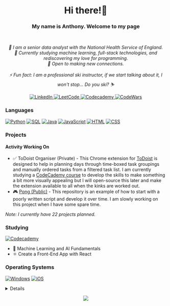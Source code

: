 <h1 align="center">Hi there!👋</h1>

<h3 align="center"><b>My name is Anthony. Welcome to my page</b></h3><br>
<p align="center">
    <i>
        🏦 I am a senior data analyst with the National Health Service of England.<br>
        🌱 Currently studying machine learning, full-stack technologies, and rediscovering my love for programming.<br>
        👯 Open to making new connections.<br><br>
        ⚡ Fun fact: I am a professional ski instructor, if we start talking about it, I won't stop... Do you ski? ⛷️<br>
    </i><br>
    <a href="https://www.linkedin.com/in/anthony-bane">
        <img src="https://img.shields.io/badge/LinkedIn-blue?style=flat-square&logo=linkedin" alt="LinkedIn">
    </a>
    <a href="https://leetcode.com/AnthonyBane">
        <img src="https://img.shields.io/badge/LeetCode-blue?style=flat-square&logo=LeetCode" alt="LeetCode">
    </a>
    <a href="https://www.codecademy.com/profiles/AnthonyBane">
        <img src="https://img.shields.io/badge/Codecademy-blue?style=flat-square&logo=Codecademy" alt="Codecademy">
    </a>
    <a href="https://www.codewars.com/users/AnthonyBane">
        <img src="https://img.shields.io/badge/Codewars-blue?style=flat-square&logo=codewars&logoColor=grey" alt="CodeWars">
    </a>
    
</p>


### Languages
[![Python](https://img.shields.io/badge/python-black?style=for-the-badge&logo=python)](https://github.com/AnthonyBane)
[![SQL](https://img.shields.io/badge/sql-black?style=for-the-badge&logo=mysql)](https://github.com/AnthonyBane)
[![Java](https://img.shields.io/badge/java-black?style=for-the-badge&logo=openjdk)](https://github.com/AnthonyBane)
[![JavaScript](https://img.shields.io/badge/JavaScript-black?style=for-the-badge&logo=JavaScript)](https://github.com/AnthonyBane)
[![HTML](https://img.shields.io/badge/HTML-black?style=for-the-badge&logo=HTML)](https://github.com/AnthonyBane) 
[![CSS](https://img.shields.io/badge/CSS-black?style=for-the-badge&logo=CSS)](https://github.com/AnthonyBane)


### Projects 

#### Activity Working On

<p>
    <ul>
        <li>✅ ToDoist Organiser (Private) - This Chrome extension for <a href="https://todoist.com/">ToDoist</a> is designed to help in planning days through time-boxed task groupings and manually ordered tasks from a filtered task list. I am currently studying a <a href="https://www.codecademy.com/enrolled/paths/build-web-apps-with-react">CodeCademy course</a> to develop the skills to make something a bit more visually appealing but I will open-source this later and make the extension available to all when the kinks are worked out.
        </li>
        <li>🎮
            <a href="https://github.com/AnthonyBane/Pong">Pong (Public)</a>
            - This repository is an example of how to start with a poorly written script and develop it over time. I am slowly working on this project when I have some spare time.
        </li>
    </ul>
</p>

_Note: I currently have 22 projects planned._  

### Studying

[![Codecademy](https://img.shields.io/badge/Codecademy-black?style=for-the-badge&logo=Codecademy)](https://www.codecademy.com/profiles/AnthonyBane)
<p>
  <ul>
    <li>🤖 Machine Learning and AI Fundamentals</li>
    <li>⚛️ Create a Front-End App with React</li>
  </ul>
</p> 

### Operating Systems
[![Windows](https://img.shields.io/badge/Windows-black?style=for-the-badge&logo=Windows)](https://github.com/AnthonyBane)
[![iOS](https://img.shields.io/badge/iOS-black?style=for-the-badge&logo=iOS)](https://github.com/AnthonyBane)

<details>
<p align="center">
  <a href="https://github.com/AnthonyBane">
    <img src="http://github-profile-summary-cards.vercel.app/api/cards/profile-details?username=AnthonyBane&theme=transparent" />
  </a>
  <a href="https://github.com/AnthonyBane">
    <img src="https://github-readme-streak-stats.herokuapp.com/?user=AnthonyBane&hide_border=true&card_width=338&theme=transparent" />
  </a>
  <a href="https://github.com/AnthonyBane">
    <img src="http://github-profile-summary-cards.vercel.app/api/cards/stats?username=AnthonyBane&theme=transparent" />
  </a>
  <a href="https://github.com/AnthonyBane">
    <img src="https://github-readme-stats.vercel.app/api/top-langs/?username=AnthonyBane&langs_count=10&exclude_repo=&hide=&card_width=699&hide_border=true&theme=transparent" />
    <!-- <img src="https://github-readme-stats.vercel.app/api/top-langs/?username=AnthonyBane&langs_count=10&exclude_repo=&hide=jupyter%20notebook,vim%20script,cmake,makefile,batchfile,emacs%20lisp,css,html&layout=default&card_width=699&hide_border=true&theme=transparent" /> -->
  </a>
</p>
</details>

<p align="center">
  <a href="https://github.com/AnthonyBane">
    <img src="https://komarev.com/ghpvc/?username=AnthonyBane&color=blue&style=flat)" />
  </a>
</p>

<!--

Profile hugely inspired by - https://github.com/wervlad/ go check him out! Edit: 14/08/2023 - Account name changed or deleted. Can't link to him/her anymore.

Profile view counter from - https://github.com/antonkomarev/github-profile-views-counter

This is the template GitHub gives you, keeping it around for additional inspiration.

Here are some ideas to get you started:

- 🔭 I’m currently working on ...
- 🌱 I’m currently learning ...
- 👯 I’m looking to collaborate on ...
- 🤔 I’m looking for help with ...
- 💬 Ask me about ...
- 📫 How to reach me: ...
- 😄 Pronouns: ...
- ⚡ Fun fact: ...

-->
